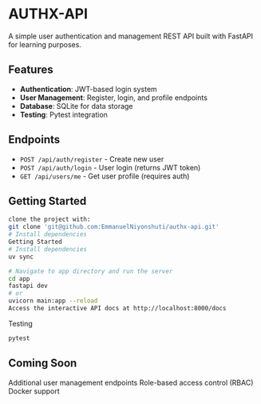 # AUTHX-API

A simple user authentication and management REST API built with FastAPI for learning purposes.

## Features

- **Authentication**: JWT-based login system
- **User Management**: Register, login, and profile endpoints
- **Database**: SQLite for data storage
- **Testing**: Pytest integration

## Endpoints

- `POST /api/auth/register` - Create new user
- `POST /api/auth/login` - User login (returns JWT token)
- `GET /api/users/me` - Get user profile (requires auth)

## Getting Started


```bash
clone the project with:
git clone 'git@github.com:EmmanuelNiyonshuti/authx-api.git'
# Install dependencies
Getting Started
# Install dependencies
uv sync

# Navigate to app directory and run the server
cd app
fastapi dev
# or
uvicorn main:app --reload
Access the interactive API docs at http://localhost:8000/docs
```
Testing
```bash
pytest
```
## Coming Soon

Additional user management endpoints
Role-based access control (RBAC)
Docker support